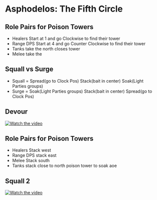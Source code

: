 # Asphodelos: The Fifth Circle

## Role Pairs for Poison Towers
- Healers Start at 1 and go Clockwise to find their tower
- Range DPS Start at 4 and go Counter Clockwise to find their tower
- Tanks take the north closes tower
- Melee take the 

## Squall vs Surge
 - Squall =  Spread(go to Clock Pos) Stack(bait in center) Soak(Light Parties groups)
 - Surge = Soak(Light Parties groups) Stack(bait in center) Spread(go to Clock Pos)

## Devour
[![Watch the video](https://img.youtube.com/vi/ogH5TAok5CA/maxresdefault.jpg)](https://youtu.be/ogH5TAok5CA)
## Role Pairs for Poison Towers
 - Healers Stack west
 - Range DPS stack east
 - Melee Stack south
 - Tanks stack close to north poison tower to soak aoe


## Squall 2
[![Watch the video](https://img.youtube.com/vi/4uJFq2dSKMg/maxresdefault.jpg)](https://youtu.be/4uJFq2dSKMg)
